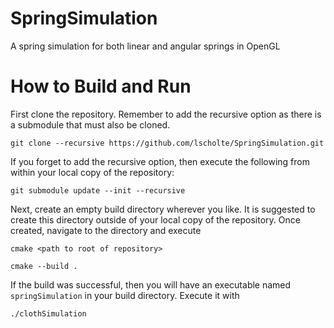# SpringSimulation
A spring simulation for both linear and angular springs in OpenGL

# How to Build and Run
First clone the repository. Remember to add the recursive option as there is a submodule that must also be cloned.

`git clone --recursive https://github.com/lscholte/SpringSimulation.git`

If you forget to add the recursive option, then execute the following from within your local copy of the repository:

`git submodule update --init --recursive`

Next, create an empty build directory wherever you like. It is suggested to create this directory outside of your local copy of the repository. Once created, navigate to the directory and execute

`cmake <path to root of repository>`

`cmake --build .`

If the build was successful, then you will have an executable named `springSimulation` in your build directory. Execute it with

`./clothSimulation`

